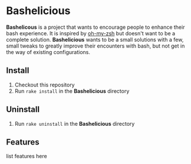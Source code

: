 # Bashelicious

**Bashelicous** is a project that wants to encourage people to enhance their bash experience.
It is inspired by [oh-my-zsh](https://github.com/robbyrussell/oh-my-zsh) but doesn't want to be a complete solution. 
**Bashelicious** wants to be a small solutions with a few, small tweaks to greatly improve their encounters with bash, but not get in the way of existing configurations.

## Install

1. Checkout this repository
2. Run `rake install` in the **Bashelicious** directory

## Uninstall

1. Run `rake uninstall` in the **Bashelicious** directory

## Features

list features here